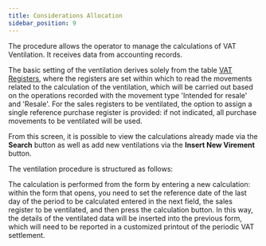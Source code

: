 ```yaml
---
title: Considerations Allocation
sidebar_position: 9
---
```


The procedure allows the operator to manage the calculations of VAT Ventilation. It receives data from accounting records.

The basic setting of the ventilation derives solely from the table [VAT Registers](/docs/configurations/tables/finance/vat-books), where the registers are set within which to read the movements related to the calculation of the ventilation, which will be carried out based on the operations recorded with the movement type 'Intended for resale' and 'Resale'. For the sales registers to be ventilated, the option to assign a single reference purchase register is provided: if not indicated, all purchase movements to be ventilated will be used.


From this screen, it is possible to view the calculations already made via the **Search** button as well as add new ventilations via the **Insert New Virement** button.

The ventilation procedure is structured as follows:



The calculation is performed from the form by entering a new calculation: within the form that opens, you need to set the reference date of the last day of the period to be calculated entered in the next field, the sales register to be ventilated, and then press the calculation button. In this way, the details of the ventilated data will be inserted into the previous form, which will need to be reported in a customized printout of the periodic VAT settlement.
